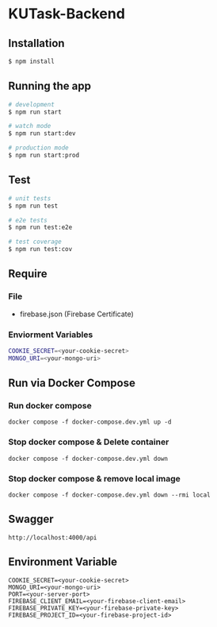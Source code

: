 # KUTask-Backend

## Installation

```bash
$ npm install
```

## Running the app

```bash
# development
$ npm run start

# watch mode
$ npm run start:dev

# production mode
$ npm run start:prod
```

## Test

```bash
# unit tests
$ npm run test

# e2e tests
$ npm run test:e2e

# test coverage
$ npm run test:cov
```

## Require

### File

- firebase.json (Firebase Certificate)

### Enviorment Variables

```bash
COOKIE_SECRET=<your-cookie-secret>
MONGO_URI=<your-mongo-uri>
```

## Run via Docker Compose

### Run docker compose

```
docker compose -f docker-compose.dev.yml up -d
```

### Stop docker compose & Delete container

```
docker compose -f docker-compose.dev.yml down
```

### Stop docker compose & remove local image

```
docker compose -f docker-compose.dev.yml down --rmi local
```

## Swagger

```
http://localhost:4000/api
```

## Environment Variable
```
COOKIE_SECRET=<your-cookie-secret>
MONGO_URI=<your-mongo-uri>
PORT=<your-server-port>
FIREBASE_CLIENT_EMAIL=<your-firebase-client-email>
FIREBASE_PRIVATE_KEY=<your-firebase-private-key>
FIREBASE_PROJECT_ID=<your-firebase-project-id>
```